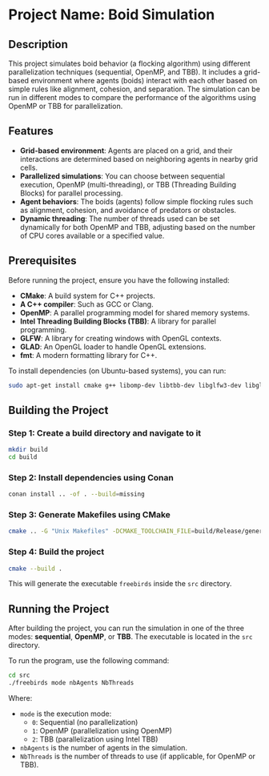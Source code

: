 
# Project Name: Boid Simulation

## Description

This project simulates boid behavior (a flocking algorithm) using different parallelization techniques (sequential, OpenMP, and TBB). It includes a grid-based environment where agents (boids) interact with each other based on simple rules like alignment, cohesion, and separation. The simulation can be run in different modes to compare the performance of the algorithms using OpenMP or TBB for parallelization.

## Features

- **Grid-based environment**: Agents are placed on a grid, and their interactions are determined based on neighboring agents in nearby grid cells.
- **Parallelized simulations**: You can choose between sequential execution, OpenMP (multi-threading), or TBB (Threading Building Blocks) for parallel processing.
- **Agent behaviors**: The boids (agents) follow simple flocking rules such as alignment, cohesion, and avoidance of predators or obstacles.
- **Dynamic threading**: The number of threads used can be set dynamically for both OpenMP and TBB, adjusting based on the number of CPU cores available or a specified value.

## Prerequisites

Before running the project, ensure you have the following installed:

- **CMake**: A build system for C++ projects.
- **A C++ compiler**: Such as GCC or Clang.
- **OpenMP**: A parallel programming model for shared memory systems.
- **Intel Threading Building Blocks (TBB)**: A library for parallel programming.
- **GLFW**: A library for creating windows with OpenGL contexts.
- **GLAD**: An OpenGL loader to handle OpenGL extensions.
- **fmt**: A modern formatting library for C++.

To install dependencies (on Ubuntu-based systems), you can run:

```bash
sudo apt-get install cmake g++ libomp-dev libtbb-dev libglfw3-dev libglad-dev libfmt-dev conan
```

## Building the Project

### Step 1: Create a build directory and navigate to it

```bash
mkdir build
cd build
```

### Step 2: Install dependencies using Conan

```bash
conan install .. -of . --build=missing
```

### Step 3: Generate Makefiles using CMake

```bash
cmake .. -G "Unix Makefiles" -DCMAKE_TOOLCHAIN_FILE=build/Release/generators/conan_toolchain.cmake -DCMAKE_POLICY_DEFAULT_CMP0091=NEW -DCMAKE_BUILD_TYPE=Release
```

### Step 4: Build the project

```bash
cmake --build .
```

This will generate the executable `freebirds` inside the `src` directory.

## Running the Project

After building the project, you can run the simulation in one of the three modes: **sequential**, **OpenMP**, or **TBB**. The executable is located in the `src` directory.

To run the program, use the following command:

```bash
cd src
./freebirds mode nbAgents NbThreads
```

Where:

- `mode` is the execution mode:
    - `0`: Sequential (no parallelization)
    - `1`: OpenMP (parallelization using OpenMP)
    - `2`: TBB (parallelization using Intel TBB)
- `nbAgents` is the number of agents in the simulation.
- `NbThreads` is the number of threads to use (if applicable, for OpenMP or TBB).
